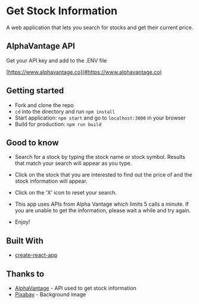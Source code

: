 # Get Stock Information

A web application that lets you search for stocks and get their current price.


## AlphaVantage API

Get your API key and add to the .ENV file

[https://www.alphavantage.co](#https://www.alphavantage.co)


## Getting started

 - Fork and clone the repo
  - `cd` into the directory and run `npm install`
  - Start application: `npm start` and go to `localhost:3000` in your browser
  - Build for production: `npm run build`


## Good to know

- Search for a stock by typing the stock name or stock symbol. Results that match your search will appear as you type.

- Click on the stock that you are interested to find out the price of and the stock information will appear. 

- Click on the 'X' icon to reset your search.

- This app uses APIs from Alpha Vantage which limits 5 calls a minute. If you are unable to get the information, please wait a while and try again.

- Enjoy!


## Built With

- [create-react-app](#create-react-app)

## Thanks to

- [AlphaVantage](#https:/www.alphavantage.co) - API used to get stock information
- [Pixabay](#https://pixabay.com) - Background image


